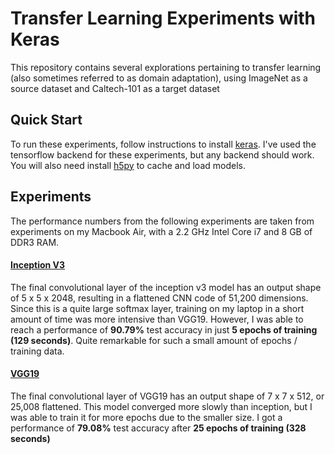 # Transfer Learning Experiments with Keras

This repository contains several explorations pertaining to transfer learning
(also sometimes referred to as domain adaptation), using ImageNet as a source
dataset and Caltech-101 as a target dataset

## Quick Start

To run these experiments, follow instructions to install 
[keras](https://github.com/fchollet/keras). I've used the tensorflow backend
for these experiments, but any backend should work. You will also need 
install [h5py](http://www.h5py.org/) to cache and load models.

## Experiments

The performance numbers from the following experiments are taken from
experiments on my Macbook Air, with a 2.2 GHz Intel Core i7 and 8 GB of DDR3
RAM.

#### [Inception V3](https://arxiv.org/pdf/1512.00567.pdf)

The final convolutional layer of the inception v3 model has an output shape of 5 x 5 x 2048, 
resulting in a flattened CNN code of 51,200 dimensions. Since this is a quite large softmax
layer, training on my laptop in a short amount of time was more intensive than VGG19. However,
I was able to reach a performance of **90.79%** test accuracy in just **5 epochs of training (129
seconds)**. Quite remarkable for such a small amount of epochs / training data.

#### [VGG19](https://arxiv.org/pdf/1409.1556.pdf)

The final convolutional layer of VGG19 has an output shape of 7 x 7 x 512, or
25,008 flattened.  This model converged more slowly than inception, but I was
able to train it for more epochs due to the smaller size. I got a performance
of **79.08%** test accuracy after **25 epochs of training (328 seconds)**
